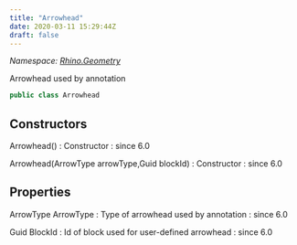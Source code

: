 ```yaml
---
title: "Arrowhead"
date: 2020-03-11 15:29:44Z
draft: false
---
```


*Namespace: [Rhino.Geometry](../)*

Arrowhead used by annotation
```cs
public class Arrowhead
```
## Constructors

Arrowhead()
: Constructor
: since 6.0

Arrowhead(ArrowType arrowType,Guid blockId)
: Constructor
: since 6.0
## Properties

ArrowType ArrowType
: Type of arrowhead used by annotation
: since 6.0

Guid BlockId
: Id of block used for user-defined arrowhead
: since 6.0
